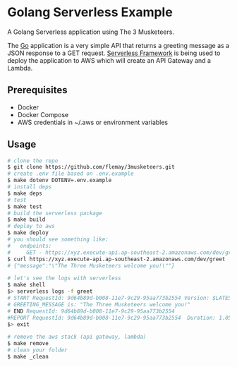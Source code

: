 # Golang Serverless Example

A Golang Serverless application using The 3 Musketeers.

The [Go](https://golang.org) application is a very simple API that returns a greeting message as a JSON response to a GET request. [Serverless Framework](https://serverless.com) is being used to deploy the application to AWS which will create an API Gateway and a Lambda.

## Prerequisites

- Docker
- Docker Compose
- AWS credentials in ~/.aws or environment variables

## Usage

```bash
# clone the repo
$ git clone https://github.com/flemay/3musketeers.git
# create .env file based on .env.example
$ make dotenv DOTENV=.env.example
# install deps
$ make deps
# test
$ make test
# build the serverless package
$ make build
# deploy to aws
$ make deploy
# you should see something like:
#   endpoints:
#     GET - https://xyz.execute-api.ap-southeast-2.amazonaws.com/dev/greet
$ curl https://xyz.execute-api.ap-southeast-2.amazonaws.com/dev/greet
# {"message":"\"The Three Musketeers welcome you!\""}

# let's see the logs with serverless
$ make shell
$> serverless logs -f greet
# START RequestId: 9d64b89d-b008-11e7-9c29-95aa773b2554 Version: $LATEST
# GREETING_MESSAGE is: "The Three Musketeers welcome you!"
# END RequestId: 9d64b89d-b008-11e7-9c29-95aa773b2554
#REPORT RequestId: 9d64b89d-b008-11e7-9c29-95aa773b2554  Duration: 1.05 ms       Billed Duration: 100 ms         Memory Size: 1024 MB    Max Memory Used: 23 MB
$> exit

# remove the aws stack (api gateway, lambda)
$ make remove
# clean your folder
$ make _clean
```